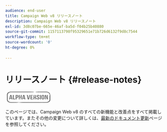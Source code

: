 ```yaml
---
audience: end-user
title: Campaign Web v8 リリースノート
description: Campaign Web v8 リリースノート
exl-id: 3d8c07be-665e-46af-ba5d-f04b25b40880
source-git-commit: 1157113798f95329651e71b726d6132f9d8c7544
workflow-type: tm+mt
source-wordcount: '0'
ht-degree: 0%

---
```


# リリースノート {#release-notes}

![](../assets/do-not-localize/badge.png)

このページでは、Campaign Web v8 のすべての新機能と改善点をすべて掲載しています。またその他の変更について詳しくは、[最新のドキュメント更新](documentation-updates.md)ページを参照してください。
